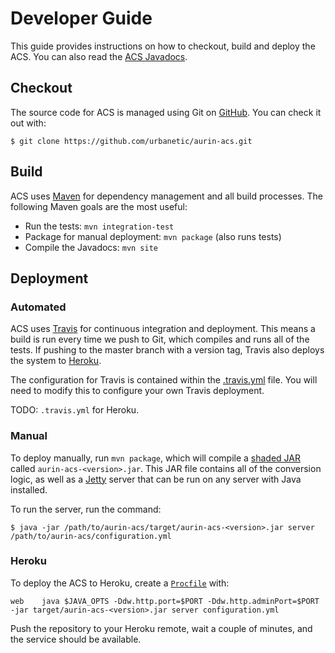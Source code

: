 # Developer Guide

This guide provides instructions on how to checkout, build and deploy the ACS. You can also read the
[ACS Javadocs][javadocs].

## Checkout

The source code for ACS is managed using Git on [GitHub][github]. You can check it out with:

    $ git clone https://github.com/urbanetic/aurin-acs.git


## Build

ACS uses [Maven][maven] for dependency management and all build processes. The following Maven goals
are the most useful:

* Run the tests: `mvn integration-test`
* Package for manual deployment: `mvn package` (also runs tests)
* Compile the Javadocs: `mvn site`


## Deployment

### Automated

ACS uses [Travis][travis] for continuous integration and deployment. This means a build is run every
time we push to Git, which compiles and runs all of the tests. If pushing to the master branch with
a version tag, Travis also deploys the system to [Heroku][heroku].

The configuration for Travis is contained within the [.travis.yml][travis.yml] file. You will need
to modify this to configure your own Travis deployment.

TODO: `.travis.yml` for Heroku.

### Manual

To deploy manually, run `mvn package`, which will compile a [shaded JAR][shade] called
`aurin-acs-<version>.jar`. This JAR file contains all of the conversion logic, as well as a
[Jetty][jetty] server that can be run on any server with Java installed. 

To run the server, run the command:

    $ java -jar /path/to/aurin-acs/target/aurin-acs-<version>.jar server /path/to/aurin-acs/configuration.yml

### Heroku

To deploy the ACS to Heroku, create a [`Procfile`][procfile] with:

    web    java $JAVA_OPTS -Ddw.http.port=$PORT -Ddw.http.adminPort=$PORT -jar target/aurin-acs-<version>.jar server configuration.yml

Push the repository to your Heroku remote, wait a couple of minutes, and the service should be
available.


[github]: https://github.com/urbanetic/aurin-acs
[javadocs]: http://javadocs.acs.urbanetic.net
[maven]: https://maven.apache.org/
[travis]: https://travis-ci.org/
[travis.yml]: https://github.com/urbanetic/aurin-acs/blob/develop/.travis.yml
[heroku]: https://heroku.com/
[shade]: https://maven.apache.org/plugins/maven-shade-plugin/
[jetty]: http://eclipse.org/jetty/
[procfile]: https://devcenter.heroku.com/articles/procfile
